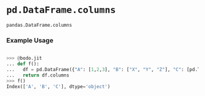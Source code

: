 # `pd.DataFrame.columns`

`pandas.DataFrame.columns`

### Example Usage

```py

>>> @bodo.jit
... def f():
...   df = pd.DataFrame({"A": [1,2,3], "B": ["X", "Y", "Z"], "C": [pd.Timedelta(10, unit="D"), pd.Timedelta(10, unit="H"), pd.Timedelta(10, unit="S")]})
...   return df.columns
>>> f()
Index(['A', 'B', 'C'], dtype='object')
```


